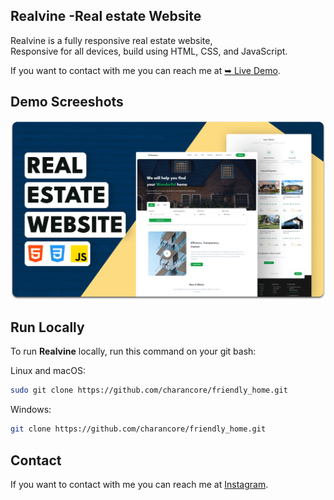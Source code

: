 
## Realvine -Real estate Website
Realvine is a fully responsive real estate website, <br />Responsive for all devices, build using HTML, CSS, and JavaScript.

If you want to contact with me you can reach me at [➥ Live Demo](https://charancore.github.io/friendly_home/).


## Demo Screeshots

![Realvine Desktop Demo](./readme-images/desktop.png "Desktop Demo")



## Run Locally

To run **Realvine** locally, run this command on your git bash:

Linux and macOS:

```bash
sudo git clone https://github.com/charancore/friendly_home.git
```

Windows:

```bash
git clone https://github.com/charancore/friendly_home.git
```

## Contact

If you want to contact with me you can reach me at [Instagram](https://www.instagram.com/cherry__018/#).


